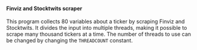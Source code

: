 #### Finviz and Stocktwits scraper
This program collects 80 variables about a ticker by scraping Finviz and Stocktwits. It divides the input into multiple threads, making it possible to scrape many thousand tickers at a time. The number of threads to use can be changed by changing the `THREADCOUNT` constant.
